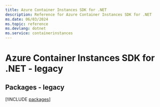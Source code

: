 ```yaml
---
title: Azure Container Instances SDK for .NET
description: Reference for Azure Container Instances SDK for .NET
ms.date: 06/03/2024
ms.topic: reference
ms.devlang: dotnet
ms.service: containerinstances
---
```

# Azure Container Instances SDK for .NET - legacy
## Packages - legacy
[!INCLUDE [packages](container-instances-index.md)]